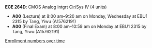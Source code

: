 **ECE 264D**: CMOS Analog Intgrt Cir/Sys IV (4 units)

- **A00** (Lecture) at 8:00 am–9:20 am on Monday, Wednesday at EBU1 2315 by Tang, Yiwu (A15762191)
- **A00** (Final Exam) at 8:00 am–10:59 am on Monday at EBU1 2315 by Tang, Yiwu (A15762191)

[Enrollment numbers over time](./ECE264D.tsv)
